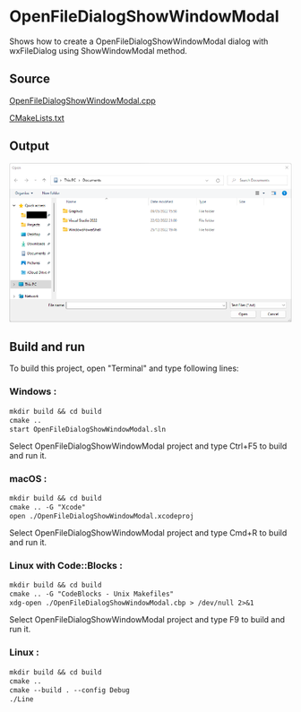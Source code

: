 # OpenFileDialogShowWindowModal

Shows how to create a OpenFileDialogShowWindowModal dialog with wxFileDialog using ShowWindowModal method.

## Source

[OpenFileDialogShowWindowModal.cpp](OpenFileDialogShowWindowModal.cpp)

[CMakeLists.txt](CMakeLists.txt)

## Output

![output](../../../docs/Pictures/OpenFileDialogShowWindowModal.png)

## Build and run

To build this project, open "Terminal" and type following lines:

### Windows :

``` shell
mkdir build && cd build
cmake .. 
start OpenFileDialogShowWindowModal.sln
```

Select OpenFileDialogShowWindowModal project and type Ctrl+F5 to build and run it.

### macOS :

``` shell
mkdir build && cd build
cmake .. -G "Xcode"
open ./OpenFileDialogShowWindowModal.xcodeproj
```

Select OpenFileDialogShowWindowModal project and type Cmd+R to build and run it.

### Linux with Code::Blocks :

``` shell
mkdir build && cd build
cmake .. -G "CodeBlocks - Unix Makefiles"
xdg-open ./OpenFileDialogShowWindowModal.cbp > /dev/null 2>&1
```

Select OpenFileDialogShowWindowModal project and type F9 to build and run it.

### Linux :

``` shell
mkdir build && cd build
cmake .. 
cmake --build . --config Debug
./Line
```
